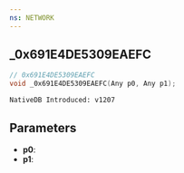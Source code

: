 ```yaml
---
ns: NETWORK
---
```

## _0x691E4DE5309EAEFC

```c
// 0x691E4DE5309EAEFC
void _0x691E4DE5309EAEFC(Any p0, Any p1);
```

```
NativeDB Introduced: v1207
```

## Parameters
* **p0**:
* **p1**:
